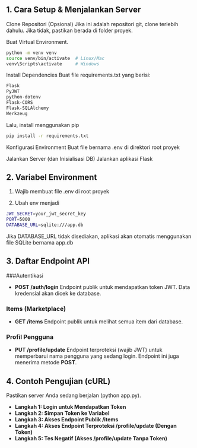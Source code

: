 ## 1. Cara Setup & Menjalankan Server
Clone Repositori (Opsional) Jika ini adalah repositori git, clone terlebih dahulu. Jika tidak, pastikan berada di folder proyek.

Buat Virtual Environment.

   ```bash
  python -m venv venv
  source venv/bin/activate  # Linux/Mac
  venv\Scripts\activate     # Windows
   ```

Install Dependencies Buat file requirements.txt yang berisi:

   ```bash
  Flask
  PyJWT
  python-dotenv
  Flask-CORS
  Flask-SQLAlchemy
  Werkzeug
   ```

Lalu, install menggunakan pip

   ```bash
   pip install -r requirements.txt
   ```

Konfigurasi Environment Buat file bernama .env di direktori root proyek

Jalankan Server (dan Inisialisasi DB) Jalankan aplikasi Flask

## 2. Variabel Environment
1. Wajib membuat file .env di root proyek

2. Ubah env menjadi

  ```bash
  JWT_SECRET=your_jwt_secret_key
  PORT=5000
  DATABASE_URL=sqlite:///app.db
   ```

Jika DATABASE_URL tidak disediakan, aplikasi akan otomatis menggunakan file SQLite bernama app.db

## 3. Daftar Endpoint API

###Autentikasi
* **POST /auth/login**
  Endpoint publik untuk mendapatkan token JWT. Data kredensial akan dicek ke database.

### Items (Marketplace)

* **GET /items**
  Endpoint publik untuk melihat semua item dari database.

### Profil Pengguna

* **PUT /profile/update**
  Endpoint terproteksi (wajib JWT) untuk memperbarui nama pengguna yang sedang login.
  Endpoint ini juga menerima metode **POST**.

## 4. Contoh Pengujian (cURL)
Pastikan server Anda sedang berjalan (python app.py).

* **Langkah 1: Login untuk Mendapatkan Token**
* **Langkah 2: Simpan Token ke Variabel**
* **Langkah 3: Akses Endpoint Publik /items**
* **Langkah 4: Akses Endpoint Terproteksi /profile/update (Dengan Token)**
* **Langkah 5: Tes Negatif (Akses /profile/update Tanpa Token)**


